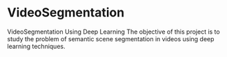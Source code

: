 # VideoSegmentation
VideoSegmentation Using Deep Learning
The objective of this project is to study the problem of semantic scene segmentation in videos using deep learning techniques.
